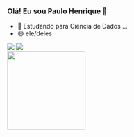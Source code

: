 ### Olá! Eu sou Paulo Henrique 👋

- 🌱 Estudando para Ciência de Dados ...
- 😄 ele/deles

<div>  
  <a href = "mailto:phv1x@hotmail.com"><img src="https://img.shields.io/badge/-Gmail-%23333?style=for-the-badge&logo=gmail&logoColor=white" target="_blank"></a>
  <a href="https://www.linkedin.com/in/paulo-henrique-torrezani-nogueira-76205516b/" target="_blank"><img src="https://img.shields.io/badge/-LinkedIn-%230077B5?style=for-the-badge&logo=linkedin&logoColor=white" target="_blank"></a> 
</div>
 
<div>
  <a href="https://github.com/phtnogueira">
    <img height="180em" src="https://github-readme-stats.vercel.app/api?username=phtnogueira&show_icons=true&theme=dracula&include_all_commits=true&count_private=true"/>
</div>
  
